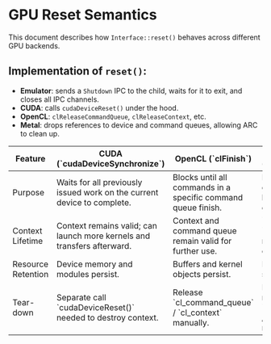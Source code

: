 GPU Reset Semantics
===================

This document describes how `Interface::reset()` behaves across different GPU backends.

## Implementation of `reset()`:

- **Emulator**: sends a `Shutdown` IPC to the child, waits for it to exit, and closes all IPC channels.
- **CUDA**: calls `cudaDeviceReset()` under the hood.
- **OpenCL**: `clReleaseCommandQueue`, `clReleaseContext`, etc.
- **Metal**: drops references to device and command queues, allowing ARC to clean up.

<table>
    <thead>
        <tr>
            <th>Feature</th>
            <th>CUDA (`cudaDeviceSynchronize`)</th>
            <th>OpenCL (`clFinish`)</th>
            <th>Metal (`waitUntilCompleted`)</th>
        </tr>
    </thead>
    <tbody>
        <tr>
            <td>Purpose</td>
            <td>Waits for all previously issued work on the current device to complete.</td>
            <td>Blocks until all commands in a specific command queue finish.</td>
            <td>Blocks until a committed command buffer completes execution on the GPU.</td>
        </tr>
        <tr>
            <td>Context Lifetime</td>
            <td>Context remains valid; can launch more kernels and transfers afterward.</td>
            <td>Context and command queue remain valid for further use. </td>
            <td>`MTLDevice` and `MTLCommandQueue` remain active; can enqueue new buffers.</td>
        </tr>
        <tr>
            <td>Resource Retention</td>
            <td>Device memory and modules persist. </td>
            <td>Buffers and kernel objects persist.</td>
            <td>Buffers and pipeline states persist.</td>
        </tr>
        <tr>
            <td>Tear-down</td>
            <td>Separate call `cudaDeviceReset()` needed to destroy context. </td>
            <td>Release `cl_command_queue` / `cl_context` manually.</td>
            <td>Release or drop references to `MTLCommandQueue` / `MTLDevice` as needed.</td>
        </tr>
    </tbody>
</table>
